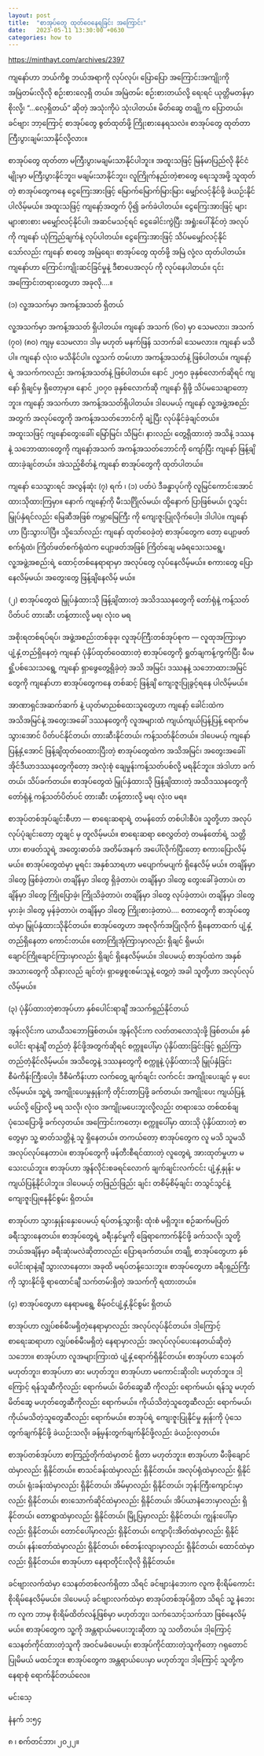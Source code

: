 ```yaml
---
layout: post
title:  "စာအုပ်တွေ ထုတ်ဝေနေရခြင်း အကြောင်း"
date:   2023-05-11 13:30:00 +0630
categories: how to
---
```

https://minthayt.com/archives/2397

ကျနော်ဟာ ဘယ်ကိစ္စ ဘယ်အရာကို လုပ်လုပ်၊ ပြောပြော အကြောင်းအကျိုးကို အမြဲတမ်းလိုလို စဉ်းစားလေ့ရှိ တယ်။ အမြဲတမ်း စဉ်းစားတယ်လို့ ရေးရင် ယုတ္တိမတန်မှာ စိုးလို့၊ “…လေ့ရှိတယ်” ဆိုတဲ့ အသုံးကိုပဲ သုံးပါတယ်။ မိတ်ဆွေ တချို့က ပြောတယ်၊ ခင်ဗျား ဘာ့ကြောင့် စာအုပ်တွေ စွတ်ထုတ်ဖို့ ကြိုးစားနေရသလဲ။ စာအုပ်တွေ ထုတ်တာ ကြီးပွားချမ်းသာနိုင်လို့လား။ 

စာအုပ်တွေ ထုတ်တာ မကြီးပွားမချမ်းသာနိုင်ပါဘူး။ အထူးသဖြင့် မြန်မာပြည်လို နိုင်ငံမျိုးမှာ မကြီးပွားနိုင်ဘူး၊ မချမ်းသာနိုင်ဘူး၊ လူကြိုက်နည်းတဲ့စာတွေ ရေးသူအဖို့ သူထုတ်တဲ့ စာအုပ်တွေကနေ ငွေကြေးအားဖြင့် မြောက်မြောက်မြားမြား မျှော်လင့်နိုင်ဖို့ ခဲယဉ်းနိုင်ပါလိမ့်မယ်။ အထူးသဖြင့် ကျနော့်အတွက် ပို၍ ခက်ခဲပါတယ်။ ငွေကြေးအားဖြင့် များများစားစား မမျှော်လင့်နိုင်ပါ၊ အဆင်မသင့်ရင် ငွေခေါင်းကွဲပြီး အရှုံးပေါ်နိုင်တဲ့ အလုပ်ကို ကျနော် ယုံကြည်ချက်နဲ့ လုပ်ပါတယ်။  ငွေကြေးအားဖြင့် သိပ်မမျှော်လင့်နိုင်သော်လည်း ကျနော် စာတွေ အမြဲရေး၊ စာအုပ်တွေ ထုတ်ဖို့ အမြဲ လုံ့လ ထုတ်ပါတယ်။  ကျနော်ဟာ ကြောင်းကျိုးဆင်ခြင်မှုနဲ့ ဒီစာပေအလုပ် ကို လုပ်နေပါတယ်။ ၎င်းအကြောင်းတရားတွေဟာ အခုလို….။ 

(၁) လူ့အသက်မှာ အကန့်အသတ် ရှိတယ်

လူ့အသက်မှာ အကန့်အသတ် ရှိပါတယ်။ ကျနော် အသက် (၆၀) မှာ သေမလား၊ အသက် (၇၀) (၈၀) ကျမှ သေမလား၊ ဒါမှ မဟုတ် မနက်ဖြန် သဘက်ခါ သေမလား။ ကျနော် မသိပါ။ ကျနော် လုံးဝ မသိနိုင်ပါ။ လူ့သက် တမ်းဟာ အကန့်အသတ်နဲ့ ဖြစ်ပါတယ်။ ကျနော့်ရဲ့ အသက်ကလည်း အကန့်အသတ်နဲ့ ဖြစ်ပါတယ်။ နောင် ၂၀၅၀ ခုနှစ်လောက်ဆိုရင် ကျနော် ရှိချင်မှ ရှိတော့မှာ။ နောင် ၂၀၇၀ ခုနှစ်လောက်ဆို ကျနော် ရှိဖို့ သိပ်မသေချာတော့ ဘူး။ ကျနော့် အသက်ဟာ အကန့်အသတ်ရှိပါတယ်။ ဒါပေမယ့် ကျနော် လူ့အဖွဲ့အစည်းအတွက် အလုပ်တွေကို အကန့်အသတ်ဘောင်ကို ချဲ့ပြီး လုပ်နိုင်ခဲ့ချင်တယ်။ အထူးသဖြင့် ကျနော်တွေးခေါ်၊ မြော်မြင်၊ သိမြင်၊ နားလည်၊ တွေ့ရှိထားတဲ့ အသိနဲ့ ဒဿနနဲ့ သဘောထားတွေကို ကျနော့်အသက် အကန့်အသတ်ဘောင်ကို ကျော်ပြီး ကျနော် ဖြန့်ချိထားခဲ့ချင်တယ်။ အဲသည့်စိတ်နဲ့ ကျနော် စာအုပ်တွေကို ထုတ်ပါတယ်။ 

ကျနော် သေသွားရင် အလွန်ဆုံး (၇) ရက် ၊ (၁) ပတ်ပဲ ဒီခန္ဓာပုပ်ကို လူမြင်ကောင်းအောင် ထားသိုထားကြမှာ။ နောက် ကျနော့်ကို မီးသင်္ဂြိုလ်မယ်၊ ထို့နောက် ပြာဖြစ်မယ်၊ ဂူသွင်းမြှုပ်နှံရင်လည်း မြေဆီအဖြစ် ကမ္ဘာမြေကြီး ကို ကျေးဇူးပြုလိုက်ပေါ့။ ဒါပါပဲ။ ကျနော်ဟာ ပြီးသွားပါပြီ။ သို့သော်လည်း ကျနော် ထုတ်ဝေခဲ့တဲ့ စာအုပ်တွေက တော့ ပျော့ဖတ်စက်ရုံထဲ၊ ကြိတ်ဖတ်စက်ရုံထဲက ပျော့ဖတ်အဖြစ် ကြိတ်ချေ မခံရသေးသရွေ့၊ လူ့အဖွဲ့အစည်းရဲ့ ထောင့်တစ်နေရာရာမှာ အလုပ်တွေ လုပ်နေလိမ့်မယ်။ စကားတွေ ပြောနေလိမ့်မယ်၊ အတွေးတွေ ဖြန့်ချိနေလိမ့် မယ်။ 

(၂) စာအုပ်တွေထဲ မြှုပ်နှံထားသို ဖြန့်ချိထားတဲ့ အသိဒဿနတွေကို တော်ရုံနဲ့ ကန့်သတ်ပိတ်ပင် တားဆီး ဟန့်တားလို့ မရ၊ လုံးဝ မရ 

အစိုးရတစ်ရပ်ရပ်၊ အဖွဲ့အစည်းတစ်ခုခု၊ လူအုပ်ကြီးတစ်အုပ်စုက — လူထုအကြားမှာ ပျံ့နှံ့တည်ရှိနေတဲ့ ကျနော် ပုံနှိပ်ထုတ်ဝေထားတဲ့ စာအုပ်တွေကို ရှုတ်ချကန့်ကွက်ပြီး မီးမရှို့ပစ်သေးသရွေ့ ကျနော် ရှာဖွေတွေ့ရှိခဲ့တဲ့ အသိ အမြင်၊ ဒဿနနဲ့ သဘောထားအမြင်တွေကို ကျနော်ဟာ စာအုပ်တွေကနေ တစ်ဆင့် ဖြန့်ချိ ကျေးဇူးပြုခွင့်ရနေ ပါလိမ့်မယ်။ 

အာဏာရှင်အဆက်ဆက် နဲ့ ယုတ်မာညစ်ထေးသူတွေဟာ ကျနော့် ခေါင်းထဲက အသိအမြင်နဲ့ အတွေးအခေါ် ဒဿနတွေကို လူအများထံ ကျယ်ကျယ်ပြန့်ပြန့် ရောက်မသွားအောင် ပိတ်ပင်နိုင်တယ်၊ တားဆီးနိုင်တယ်၊ ကန့်သတ်နိုင်တယ်။ ဒါပေမယ့် ကျနော် ပြန့်နှံ့အောင် ဖြန့်ချိထုတ်ဝေထားပြီးတဲ့ စာအုပ်တွေထဲက အသိအမြင်၊ အတွေးအခေါ်၊ အိုင်ဒီယာဒဿနတွေကိုတော့ အလုံးစုံ ချေမှုန်းကန့်သတ်ပစ်လို့ မရနိုင်ဘူး။ အဲဒါဟာ ခက်တယ်၊ သိပ်ခက်တယ်။ စာအုပ်တွေထဲ မြှုပ်နှံထားသို ဖြန့်ချိထားတဲ့ အသိဒဿနတွေကို တော်ရုံနဲ့ ကန့်သတ်ပိတ်ပင် တားဆီး ဟန့်တားလို့ မရ၊ လုံးဝ မရ။ 

စာအုပ်တစ်အုပ်ချင်းစီဟာ — စာရေးဆရာရဲ့ တမန်တော် တစ်ပါးစီပဲ။ သူတို့ဟာ အလုပ်လုပ်ပုံချင်းတော့ တူချင် မှ တူလိမ့်မယ်။ စာရေးဆရာ စေလွှတ်တဲ့ တမန်တော်ရဲ့ သတ္တိဟာ၊ စာဖတ်သူရဲ့ အတွေးဓာတ်ခံ အတိမ်အနက် အပေါ်လိုက်ပြီးတော့ စကားပြောလိမ့်မယ်။ စာအုပ်တွေထဲမှာ မူရင်း အနှစ်သာရဟာ မပျောက်မပျက် ရှိနေလိမ့် မယ်။ တချိန်မှာ ဒါတွေ ဖြစ်ခဲ့တာပဲ၊ တချိန်မှာ ဒါတွေ ရှိခဲ့တာပဲ၊ တချိန်မှာ ဒါတွေ တွေးခေါ်ခဲ့တာပဲ၊ တချိန်မှာ ဒါတွေ ကြိုပြောခဲ့၊ ကြိုသိခဲ့တာပဲ၊ တချိန်မှာ ဒါတွေ လုပ်ခဲ့တာပဲ၊ တချိန်မှာ ဒါတွေ မှားခဲ့၊ ဒါတွေ မှန်ခဲ့တာပဲ၊ တချိန်မှာ ဒါတွေ ကြိုးစားခဲ့တာပဲ…. စတာတွေကို စာအုပ်တွေထဲမှာ မြှုပ်နှံထားသိုနိုင်တယ်။ စာအုပ်တွေဟာ အစုလိုက်အပြုံလိုက် ရှိနေတာထက် ပျံ့နှံ့တည်ရှိနေတာ ကောင်းတယ်။ တောကြိုအုံကြားမှာလည်း ရှိချင် ရှိမယ်၊ ချောင်ကြိုချောင်ကြားမှာလည်း ရှိချင် ရှိနေလိမ့်မယ်။ ဒါပေမယ့် စာအုပ်ထဲက အနှစ်အသားတွေကို သိနားလည် ချင်တဲ့၊ ရှာဖွေစူးစမ်းသူနဲ့ တွေ့တဲ့ အခါ သူတို့ဟာ အလုပ်လုပ်လိမ့်မယ်။ 

(၃) ပုံနှိပ်ထားတဲ့စာအုပ်ဟာ နှစ်ပေါင်းရာချီ အသက်ရှည်နိုင်တယ် 

အွန်းလိုင်းက ယာယီသဘောဖြစ်တယ်။ အွန်လိုင်းက လတ်တလောသုံးဖို့ ဖြစ်တယ်။ နှစ်ပေါင်း ရာနဲ့ချီ တည်တံ့ နိုင်ဖို့အတွက်ဆိုရင် စက္ကူပေါ်မှာ ပုံနှိပ်ထားခြင်းဖြင့် ရှည်ကြာတည်တံ့နိုင်လိမ့်မယ်။ အသိတွေနဲ့ ဒဿနတွေကို စက္ကူနဲ့ ပုံနှိပ်ထားသို မြှုပ်နှံခြင်း စီမံကိန်းကြီးပေါ့။ ဒီစီမံကိန်းဟာ လက်တွေ့ ချက်ချင်း လက်ငင်း အကျိုးပေးချင် မှ ပေးလိမ့်မယ်။ သူ့ရဲ့ အကျိုးပေးမှုနှုန်းကို တိုင်းတာပြဖို့ ခက်တယ်၊ အကျိုးပေး ကျယ်ပြန့်မယ်လို့ ပြောလို့ မရ သလို၊ လုံးဝ အကျိုးမပေးဘူးလို့လည်း တရားသေ တစ်ထစ်ချ ပုံသေပြောဖို့ ခက်လှတယ်။ အကြောင်းကတော့၊ စက္ကူပေါ်မှာ ထားသို ပုံနှိပ်ထားတဲ့ စာတွေမှာ သူ့ ဓာတ်သတ္တိနဲ့ သူ ရှိနေတယ်။ တကယ်တော့ စာအုပ်တွေက လူ မသိ သူမသိ အလုပ်လုပ်နေတာပဲ။ စာအုပ်တွေကို ဖန်တီးစီရင်ထားတဲ့ လူတွေရဲ့ အားထုတ်မှုဟာ မသေးငယ်ဘူး။ စာအုပ်ဟာ အွန်လိုင်းစခရင်လောက် ချက်ချင်းလက်ငင်း ပျံ့နှံ့နှုန်း မကျယ်ပြန့်နိုင်ပါဘူး။ ဒါပေမယ့် တဖြည်းဖြည်း ချင်း တစိမ့်စိမ့်ချင်း တသွင်သွင်နဲ့ ကျေးဇူးပြုနေနိုင်စွမ်း ရှိတယ်။ 

စာအုပ်ဟာ သွားနှုန်းနှေးပေမယ့် ရပ်တန့်သွားရိုး ထုံးစံ မရှိဘူး။ စဉ်ဆက်မပြတ် ခရီးသွားနေတယ်။ စာအုပ်တွေရဲ့ ခရီးနှင်မှုကို ခြေရာကောက်နိုင်ဖို့ ခက်သလို၊ သူတို့ ဘယ်အချိန်မှာ ခရီးဆုံးမလဲဆိုတာလည်း ပြောရခက်တယ်။ တချို့ စာအုပ်တွေဟာ နှစ်ပေါင်းရာနဲ့ချီ သွားလာနေတာ၊ အခုထိ မရပ်တန့်သေးဘူး။ စာအုပ်တွေဟာ ခရီးရှည်ကြီး ကို သွားနိုင်ဖို့ ရာထောင်ချီ သက်တမ်းရှိတဲ့ အသက်ကို ရထားတယ်။ 

(၄) စာအုပ်တွေဟာ နေရာမရွေ့ စိမ့်ဝင်ပျံ့နှံ့နိုင်စွမ်း ရှိတယ် 

စာအုပ်ဟာ လျှပ်စစ်မီးမရှိတဲ့နေရာမှာလည်း အလုပ်လုပ်နိုင်တယ်။ ဒါ့ကြောင့် စာရေးဆရာဟာ လျှပ်စစ်မီးမရှိတဲ့ နေရာမှာလည်း အလုပ်လုပ်ပေးနေတယ်ဆိုတဲ့ သဘော။ စာအုပ်ဟာ လူအများကြားထဲ ပျံ့နှံ့ရောက်ရှိနိုင်တယ်။ စာအုပ်ဟာ သေနတ် မဟုတ်ဘူး၊ စာအုပ်ဟာ ဓား မဟုတ်ဘူး၊ စာအုပ်ဟာ မကောင်းဆိုးဝါး မဟုတ်ဘူး။ ဒါ့ကြောင့် ရန်သူဆီကိုလည်း ရောက်မယ်၊ မိတ်ဆွေဆီ ကိုလည်း ရောက်မယ်၊ ရန်သူ မဟုတ် မိတ်ဆွေ မဟုတ်တွေဆီကိုလည်း ရောက်မယ်။ ကိုယ်သိတဲ့သူတွေဆီလည်း ရောက်မယ်၊ ကိုယ်မသိတဲ့သူတွေဆီလည်း ရောက်မယ်။ စာအုပ်ရဲ့ ကျေးဇူးပြုနိုင်မှု နှုန်းကို ပုံသေ တွက်ချက်နိုင်ဖို့ ခဲယဉ်းသလို၊ ခန့်မှန်းတွက်ချက်နိုင်ဖို့လည်း ခဲယဉ်းလှတယ်။ 

စာအုပ်တစ်အုပ်ဟာ စာကြည့်တိုက်ထဲမှာတင် ရှိတာ မဟုတ်ဘူး။ စာအုပ်ဟာ မီးဖိုချောင်ထဲမှာလည်း ရှိနိုင်တယ်။ စာသင်ခန်းထဲမှာလည်း ရှိနိုင်တယ်။ အလုပ်ရုံထဲမှာလည်း ရှိနိုင်တယ်၊ ရုံးခန်းထဲမှာလည်း ရှိနိုင်တယ်၊ အိမ်မှာလည်း ရှိနိုင်တယ်၊ ဘုန်းကြီးကျောင်းမှာလည်း ရှိနိုင်တယ်၊ စားသောက်ဆိုင်ထဲမှာလည်း ရှိနိုင်တယ်၊ အိပ်ယာနံဘေးမှာလည်း ရှိနိုင်တယ်၊ တောရွာထဲမှာလည်း ရှိနိုင်တယ်၊ မြို့ပြမှာလည်း ရှိနိုင်တယ်၊ ကျွန်းပေါ်မှာ လည်း ရှိနိုင်တယ်၊ တောင်ပေါ်မှာလည်း ရှိနိုင်တယ်၊ ကျောပိုးအိတ်ထဲမှာလည်း ရှိနိုင်တယ်၊ နန်းတော်ထဲမှာလည်း ရှိနိုင်တယ်၊ စစ်တန်းလျားမှာလည်း ရှိနိုင်တယ်၊ ထောင်ထဲမှာလည်း ရှိနိုင်တယ်။ စာအုပ်ဟာ နေရာတိုင်းလိုလို ရှိနိုင်တယ်။ 

ခင်ဗျားလက်ထဲမှာ သေနတ်တစ်လက်ရှိတာ သိရင် ခင်ဗျားနံဘေးက လူက စိုးရိမ်ကောင်း စိုးရိမ်နေလိမ့်မယ်။ ဒါပေမယ့် ခင်ဗျားလက်ထဲမှာ စာအုပ်တစ်အုပ်ရှိတာ သိရင် သူ့ နံဘေးက လူက ဘာမှ စိုးရိမ်ထိတ်လန့်ဖြစ်မှာ မဟုတ်ဘူး၊ သက်သောင့်သက်သာ ဖြစ်နေလိမ့်မယ်။ စာအုပ်တွေက သူ့ကို အန္တရာယ်မပေးဘူးဆိုတာ သူ သတိတယ်။ ဒါ့ကြောင့် သေနတ်ကိုင်ထားတဲ့သူကို အဝင်မခံပေမယ့်၊ စာအုပ်ကိုင်ထားတဲ့သူကိုတော့ ဂရုတောင် ပြုမိမယ် မထင်ဘူး။ စာအုပ်တွေက အန္တရာယ်ပေးမှာ မဟုတ်ဘူး၊ ဒါ့ကြောင့် သူတို့က နေရာစုံ ရောက်နိုင်တယ်လေ။ 

မင်းသေ့ 

နံနက် ၁း၅၄

၈ ၊ စက်တင်ဘာ၊ ၂၀၂၂။